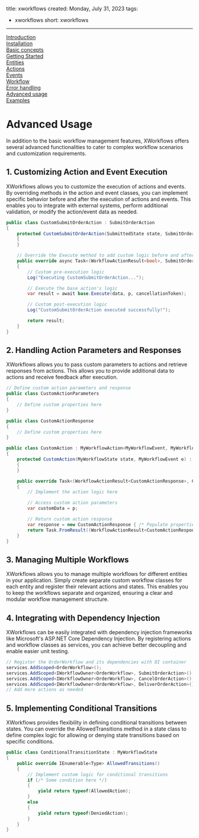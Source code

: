 title: xworkflows
created: Monday, July 31, 2023
tags:
  - xworkflows
short: xworkflows
---
<a href="index.html">Introduction</a><br>
<a href="installation.html">Installation</a><br>
<a href="basic.html">Basic concepts</a><br>
<a href="starting.html">Getting Started</a><br>
<a href="entities.html">Entities</a><br>
<a href="actions.html">Actions</a><br>
<a href="events.html">Events</a><br>
<a href="workflow.html">Workflow</a><br>
<a href="errors.html">Error handling</a><br>
<a href="advanced.html">Advanced usage</a><br>
<a href="examples.html">Examples</a><br>

# Advanced Usage
In addition to the basic workflow management features, XWorkflows offers several advanced functionalities to cater to complex workflow scenarios and customization requirements.

## 1. Customizing Action and Event Execution
XWorkflows allows you to customize the execution of actions and events. By overriding methods in the action and event classes, you can implement specific behavior before and after the execution of actions and events. This enables you to integrate with external systems, perform additional validation, or modify the action/event data as needed.

```csharp
public class CustomSubmitOrderAction : SubmitOrderAction
{
    protected CustomSubmitOrderAction(SubmittedState state, SubmitOrderEvent e) : base(state, e)
    {
    }

    // Override the Execute method to add custom logic before and after action execution
    public override async Task<(WorkflowActionResult<bool>, SubmitOrderActionRequest)> Execute(OrderEntity data, SubmitOrderActionRequest p, CancellationToken cancellationToken)
    {
        // Custom pre-execution logic
        Log("Executing CustomSubmitOrderAction...");

        // Execute the base action's logic
        var result = await base.Execute(data, p, cancellationToken);

        // Custom post-execution logic
        Log("CustomSubmitOrderAction executed successfully!");

        return result;
    }
}
```
## 2. Handling Action Parameters and Responses
XWorkflows allows you to pass custom parameters to actions and retrieve responses from actions. This allows you to provide additional data to actions and receive feedback after execution.

```csharp
// Define custom action parameters and response
public class CustomActionParameters
{
    // Define custom properties here
}

public class CustomActionResponse
{
    // Define custom properties here
}

public class CustomAction : MyWorkflowAction<MyWorkflowEvent, MyWorkflowState, CustomActionParameters, CustomActionParameters, CustomActionResponse>
{
    protected CustomAction(MyWorkflowState state, MyWorkflowEvent e) : base(state, e)
    {
    }

    public override Task<(WorkflowActionResult<CustomActionResponse>, CustomActionParameters)> Execute(MyWorkflowEntity data, CustomActionParameters p, CancellationToken cancellationToken)
    {
        // Implement the action logic here

        // Access custom action parameters
        var customData = p;

        // Return custom action response
        var response = new CustomActionResponse { /* Populate properties */ };
        return Task.FromResult((WorkflowActionResult<CustomActionResponse>.Succeeded(response), p));
    }
}
```
## 3. Managing Multiple Workflows
XWorkflows allows you to manage multiple workflows for different entities in your application. Simply create separate custom workflow classes for each entity and register their relevant actions and states. This enables you to keep the workflows separate and organized, ensuring a clear and modular workflow management structure.

## 4. Integrating with Dependency Injection
XWorkflows can be easily integrated with dependency injection frameworks like Microsoft's ASP.NET Core Dependency Injection. By registering actions and workflow classes as services, you can achieve better decoupling and enable easier unit testing.

```csharp
// Register the OrderWorkflow and its dependencies with DI container
services.AddScoped<OrderWorkflow>();
services.AddScoped<IWorkflowOwner<OrderWorkflow>, SubmitOrderAction>();
services.AddScoped<IWorkflowOwner<OrderWorkflow>, CancelOrderAction>();
services.AddScoped<IWorkflowOwner<OrderWorkflow>, DeliverOrderAction>();
// Add more actions as needed
```
## 5. Implementing Conditional Transitions
XWorkflows provides flexibility in defining conditional transitions between states. You can override the AllowedTransitions method in a state class to define complex logic for allowing or denying state transitions based on specific conditions.

```csharp
public class ConditionalTransitionState : MyWorkflowState
{
    public override IEnumerable<Type> AllowedTransitions()
    {
        // Implement custom logic for conditional transitions
        if (/* Some condition here */)
        {
            yield return typeof(AllowedAction);
        }
        else
        {
            yield return typeof(DeniedAction);
        }
    }
}
```
